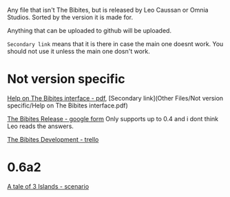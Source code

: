 Any file that isn't The Bibites, but is released by Leo Caussan or Omnia Studios. Sorted by the version it is made for.

Anything that can be uploaded to github will be uploaded.

`Secondary link` means that it is there in case the main one doesnt work. You should not use it unless the main one dosn't work.

# Not version specific

[Help on The Bibites interface - pdf](https://drive.google.com/file/d/1-6AyPj3MMdWPcam4Uq-2ofupDO9vKrZP/view), [Secondary link](Other Files/Not version specific/Help on The Bibites interface.pdf)

[The Bibites Release - google form](https://docs.google.com/forms/d/e/1FAIpQLSdykxGdqr4sBjSON2T06FPRbJvkfm7YbDQyiwznrgRi074r7g/viewform) Only supports up to 0.4 and i dont think Leo reads the answers.

[The Bibites Development - trello](https://trello.com/b/9AtvmT8D/the-bibites-development)

# 0.6a2

[A tale of 3 Islands - scenario](https://github.com/MeltingDiamond/The-Bibites-Downloads/raw/refs/heads/main/Other%20Files/0.6a2/A%20tale%20of%203%20Islands.zip)
